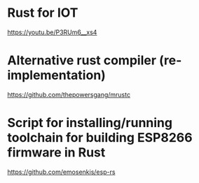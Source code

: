 # Rust for IOT

https://youtu.be/P3RUm6__xs4

# Alternative rust compiler (re-implementation)

https://github.com/thepowersgang/mrustc

# Script for installing/running toolchain for building ESP8266 firmware in Rust

https://github.com/emosenkis/esp-rs
